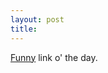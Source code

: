 ```yaml
---
layout: post
title: 
---
```


<a href="http://espn.go.com/page2/s/caple/010508.html">Funny</a> link o' the day.
